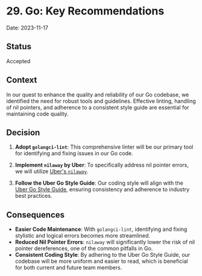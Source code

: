 # 29. Go: Key Recommendations

Date: 2023-11-17

## Status

Accepted

## Context

In our quest to enhance the quality and reliability of our Go codebase, we identified the need for robust tools and guidelines. 
Effective linting, handling of nil pointers, and adherence to a consistent style guide are essential for maintaining code quality.

## Decision

1. **Adopt `golangci-lint`**: This comprehensive linter will be our primary tool for identifying and fixing issues in our Go code.

2. **Implement `nilaway` by Uber**: To specifically address nil pointer errors, 
we will utilize [Uber's `nilaway`](https://github.com/uber-go/nilaway).

3. **Follow the Uber Go Style Guide**: Our coding style will align with the [Uber Go Style Guide](https://github.com/uber-go/guide), 
ensuring consistency and adherence to industry best practices.

## Consequences

- **Easier Code Maintenance**: With `golangci-lint`, identifying and fixing stylistic and logical errors becomes more streamlined.
- **Reduced Nil Pointer Errors**: `nilaway` will significantly lower the risk of nil pointer dereferences, one of the common pitfalls in Go.
- **Consistent Coding Style**: By adhering to the Uber Go Style Guide, our codebase will be more uniform and easier to read, 
which is beneficial for both current and future team members.
